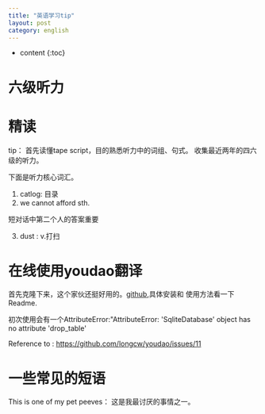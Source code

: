 ```yaml
---
title: "英语学习tip"
layout: post
category: english
---
```


* content
{:toc}

# 六级听力

# 精读

tip： 首先读懂tape script，目的熟悉听力中的词组、句式。
收集最近两年的四六级的听力。

下面是听力核心词汇。

1. catlog: 目录
2. we cannot  afford sth.

短对话中第二个人的答案重要

3. dust : v.打扫

# 在线使用youdao翻译

首先克隆下来，这个家伙还挺好用的。[github](https://github.com/longcw/youdao),具体安装和
使用方法看一下Readme.

初次使用会有一个AttributeError:"AttributeError: 'SqliteDatabase' object has no attribute 'drop_table'

Reference to :
https://github.com/longcw/youdao/issues/11

# 一些常见的短语

 This is one of my pet peeves： 这是我最讨厌的事情之一。